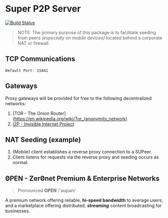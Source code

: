 # Super P2P Server

[![Build Status](https://travis-ci.org/d14na/supeer.svg?branch=master)](https://travis-ci.org/d14na/supeer)

> NOTE: The primary purpose of this package is to facilitate seeding from peers *(especially on mobile devices)* located behind a corporate NAT or firewall.

## TCP Communications

    Default Port: 15441

## Gateways

Proxy gateways will be provided for free to the following decentralized networks:

1. [TOR - The Onion Router](https://en.wikipedia.org/wiki/Tor_(anonymity_network)
2. [I2P - Invisible Internet Project](https://en.wikipedia.org/wiki/I2P)

## NAT Seeding (example)

1. (Mobile) client establishes a reverse proxy connection to a SUPeer.
2. Client listens for requests via the reverse proxy and seeding occurs as normal.

## 0̸PEN - Zer0̸net Premium & Enterprise Networks

> Pronounced  **OPEN** /'əʊpən/

A premium network offering reliable, **hi-speed bandwidth** to average users; and a marketplace offering distributed, ***streaming*** content broadcasting for businesses.
